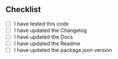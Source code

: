 

## Checklist
- [ ] I have tested this code
- [ ] I have updated the Changelog
- [ ] I have updated the Docs
- [ ] I have updated the Readme
- [ ] I have updated the package.json version